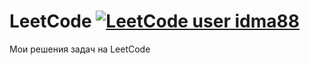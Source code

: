 # LeetCode [![LeetCode user idma88](https://img.shields.io/badge/dynamic/json?style=for-the-badge&labelColor=black&color=%23ffa116&label=Solved&query=solved&url=https%3A%2F%2Fleetcode-badge.vercel.app%2Fapi%2Fusers%2Fidma88&logo=leetcode&logoColor=yellow)](https://leetcode.com/idma88/)
Мои решения задач на LeetCode
